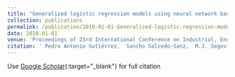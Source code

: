 ```yaml
---
title: "Generalized logistic regression models using neural network basis functions applied to the detection of banking crises"
collection: publications
permalink: /publication/2010-01-01-Generalized-logistic-regression-models-using-neural-network-basis-functions-applied-to-the-detection-of-banking-crises
date: 2010-01-01
venue: 'Proceedings of 23rd International Conference on Industrial, Engineering     Other Applications of Applied Intelligent Systems (IEA-AIE2010)'
citation: ' Pedro Antonio Gutiérrez,  Sancho Salcedo-Sanz,  M.J. Segovia Vargas,  A. Sanchís,  J.A. Portilla Figueras,  Francisco Fernandez-Navarro,  César Hervás-Martínez, &quot;Generalized logistic regression models using neural network basis functions applied to the detection of banking crises.&quot; Proceedings of 23rd International Conference on Industrial, Engineering    amp; Other Applications of Applied Intelligent Systems (IEA-AIE2010), 2010, pp. 1–10.'
---
```

Use [Google Scholar](https://scholar.google.com/scholar?q=Generalized+logistic+regression+models+using+neural+network+basis+functions+applied+to+the+detection+of+banking+crises){:target="_blank"} for full citation